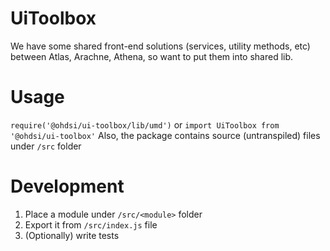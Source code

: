 # UiToolbox
We have some shared front-end solutions (services, utility methods, etc) between Atlas, Arachne, Athena, so want to put them into shared lib.

# Usage
`require('@ohdsi/ui-toolbox/lib/umd')` or `import UiToolbox from '@ohdsi/ui-toolbox'`
Also, the package contains source (untranspiled) files under `/src` folder

# Development
  1. Place a module under `/src/<module>` folder
  2. Export it from `/src/index.js` file
  3. (Optionally) write tests